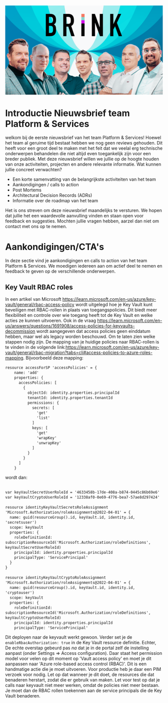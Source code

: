 [<img src="https://github.com/EelcoLos/nx-tinkering/blob/c1dcea83acc233650e8fa9a4bc415b88b194e470/annoucements/attachments/brink-header.png">](http://example.com)
# Introductie Nieuwsbrief team Platform & Services

welkom bij de eerste nieuwsbrief van het team Platform & Services! Hoewel het team al geruime tijd bestaat hebben we nog geen reviews gehouden. Dit heeft voor een groot deel te maken met het feit dat we veelal erg technische onderwerpen behandelen die niet altijd even toegankelijk zijn voor een breder publiek. Met deze nieuwsbrief willen we jullie op de hoogte houden van onze activiteiten, projecten en andere relevante informatie. Wat kunnen jullie concreet verwachten?

- Een korte samenvatting van de belangrijkste activiteiten van het team
- Aankondigingen / calls to action
- Post Mortems
- Architectural Decision Records (ADRs)
- Informatie over de roadmap van het team

Het is ons streven om deze nieuwsbrief maandelijks te versturen. We hopen dat jullie het een waardevolle aanvulling vinden en staan open voor feedback en suggesties. Mochten jullie vragen hebben, aarzel dan niet om contact met ons op te nemen.


# Aankondigingen/CTA's
In deze sectie vind je aankondigingen en calls to action van het team Platform & Services. We moedigen iedereen aan om actief deel te nemen en feedback te geven op de verschillende onderwerpen. 

## Key Vault RBAC roles

In een artikel van Microsoft https://learn.microsoft.com/en-us/azure/key-vault/general/rbac-access-policy wordt uitgelegd hoe je Key Vault kunt beveiligen met RBAC-rollen in plaats van toegangspolicies. Dit biedt meer flexibiliteit en controle over wie toegang heeft tot de Key Vault en welke acties ze kunnen uitvoeren. Ook in de vraag https://learn.microsoft.com/en-us/answers/questions/1691908/access-policies-for-keyvaults-decommission wordt aangegeven dat access policies geen einddatum hebben, maar wel als legacy worden beschouwd.
Om te laten zien welke stappen nodig zijn. De mapping van je huidige policies naar RBAC-rollen is te vinden in de volgende link:https://learn.microsoft.com/en-us/azure/key-vault/general/rbac-migration?tabs=cli#access-policies-to-azure-roles-mapping. Bijvoorbeeld deze mapping:

```bicep
resource accessForSP 'accessPolicies' = {
    name: 'add'
    properties: {
      accessPolicies: [
        {
          objectId: identity.properties.principalId
          tenantId: identity.properties.tenantId
          permissions: {
            secrets: [
              'get'
              'list'
            ]
            keys: [
              'get'
              'wrapKey'
              'unwrapKey'
            ]
          }
        }
      ]
    }
```

wordt dan:

```bicep

var keyVaultSecretUserRoleId = '4633458b-17de-408a-b874-0445c86b69e6'
var keyVaultCryptoUserRoleId = '12338af0-0e69-4776-bea7-57ae8d297424'

resource identityKeyVaultSecretsRoleAssignment 'Microsoft.Authorization/roleAssignments@2022-04-01' = {
  name: guid(resourceGroup().id, keyVault.id, identity.id, 'secretsuser')
  scope: keyVault
  properties: {
    roleDefinitionId: subscriptionResourceId('Microsoft.Authorization/roleDefinitions', keyVaultSecretUserRoleId)
    principalId: identity.properties.principalId
    principalType: 'ServicePrincipal'
  }
}

resource identityKeyVaultCryptoRoleAssignment 'Microsoft.Authorization/roleAssignments@2022-04-01' = {
  name: guid(resourceGroup().id, keyVault.id, identity.id, 'cryptouser')
  scope: keyVault
  properties: {
    roleDefinitionId: subscriptionResourceId('Microsoft.Authorization/roleDefinitions', keyVaultCryptoUserRoleId)
    principalId: identity.properties.principalId
    principalType: 'ServicePrincipal'
```

Dit deployen naar de keyvault werkt gewoon. Verder set je de `enableRbacAuthorization: true` in de Key Vault resource definitie. 
Echter, De echte overstap gebeurd pas *na* dat je in de portal zelf de instelling aanpast (onder Settings => Access configuration). Daar staat het permission model voor velen op dit moment op 'Vault access policy' en moet je dit aanpassen naar 'Azure role-based access control (RBAC)'. Dit is een handmatige actie die je moet uitvoeren. Voor productie heb je daar een PIM verzoek voor nodig.
Let op dat wanneer je dit doet, de resources die dat benaderen herstart, zodat die er gebruik van maken. 
Let voor test op dat je calls naar keyvault niet meer werken, omdat de policies niet meer bestaan. Je moet dan de RBAC rollen toekennen aan de service principals die de Key Vault benaderen.